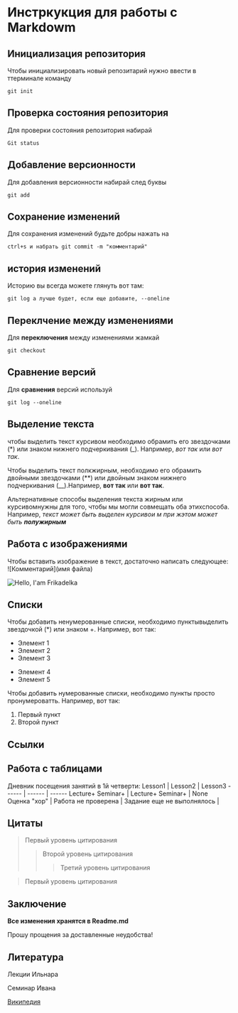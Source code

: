 # Инстркукция для работы с Markdowm

## Инициализация репозитория

Чтобы инициализировать новый репозитарий нужно ввести в ттерминале команду

    git init

## Проверка  состояния репозитория

Для проверки состояния репозитория набирай 

    Git status

## Добавление версионности

Для добавления версионности набирай след буквы

    git add

## Сохранение изменений

Для сохранения изменений будьте добры нажать на 

    ctrl+s и набрать git commit -m "комментарий"


## история изменений

Историю вы всегда можете глянуть вот там:

    git log а лучше будет, если еще добавите, --oneline

## Переклчение между изменениями

Для **переключения** между изменениями жамкай 

    git checkout

## Сравнение версий

Для **сравнения** версий используй 

    git log --oneline

## Выделение текста

чтобы выделить текст курсивом необходимо обрамить его звездочками (*) или знаком нижнего подчеркивания (_). Например, *вот так* или _вот так_.

Чтобы выделить текст полкжирным, необходимо его обрамить двойными звездочками (**) или двойным знаком нижнего подчеркивания (__).Например, **вот так** или __вот так__.

Альтернативные способы выделения текста жирным или курсивомнужны для того, чтобы мы могли совмещать оба этихспособа. Например, _текст может быть выделен курсивои м при жэтом может быть **полужирным**_


## Работа с изображениями

Чтобы вставить изображение в текст, достаточно написать следующее: ![Комментарий](имя файла)

![Hello, I'am Frikadelka](Cat.jpg)

## Списки

Чтобы добавить ненумерованные списки,  необходимо пунктывыделить звездочкой (*) или знаком +.
Например, вот так:
* Элемент 1
* Элемент 2
* Элемент 3
+ Элемент 4
+ Элемент 5


Чтобы добавить нумерованные списки, необходимо пункты просто пронумероватть.
Например, вот так:
1. Первый пункт
2. Второй пункт

## Ссылки

## Работа с таблицами

Дневник посещения занятий в 1й четверти:
Lesson1  | Lesson2 | Lesson3
------ | ------ | ------
Lecture+ Seminar+   | Lecture+ Seminar+     | None 
Оценка "хор" | Работа не проверена | Задание еще не выполнялось | 


## Цитаты

> Первый уровень цитирования
>> Второй уровень цитирования
>>> Третий уровень цитирования

>Первый уровень цитирования

## Заключение

**Все изменения хранятся в Readme.md**

Прошу прощения за доставленные неудобства!

## Литература

Лекции Ильнара

Семинар Ивана

[Википедия](https://ru.wikipedia.org/wiki/Markdown)